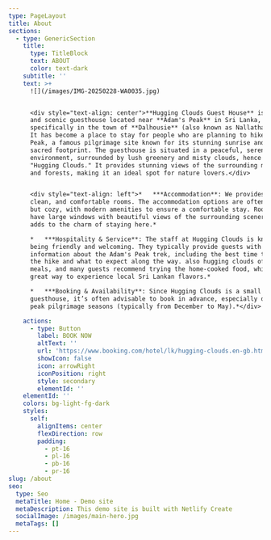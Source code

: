 ```yaml
---
type: PageLayout
title: About
sections:
  - type: GenericSection
    title:
      type: TitleBlock
      text: ABOUT
      color: text-dark
    subtitle: ''
    text: >+
      ![](/images/IMG-20250228-WA0035.jpg)


      <div style="text-align: center">**Hugging Clouds Guest House** is a cozy
      and scenic guesthouse located near **Adam's Peak** in Sri Lanka,
      specifically in the town of **Dalhousie** (also known as Nallathanniya).
      It has become a place to stay for people who are planning to hike Adam’s
      Peak, a famous pilgrimage site known for its stunning sunrise and the
      sacred footprint. The guesthouse is situated in a peaceful, serene
      environment, surrounded by lush greenery and misty clouds, hence the name
      "Hugging Clouds." It provides stunning views of the surrounding mountains
      and forests, making it an ideal spot for nature lovers.</div>


      <div style="text-align: left">*   ***Accommodation**: We provides simple,
      clean, and comfortable rooms. The accommodation options are often basic
      but cozy, with modern amenities to ensure a comfortable stay. Rooms often
      have large windows with beautiful views of the surrounding scenery, which
      adds to the charm of staying here.*

      *   ***Hospitality & Service**: The staff at Hugging Clouds is known for
      being friendly and welcoming. They typically provide guests with useful
      information about the Adam's Peak trek, including the best time to start
      the hike and what to expect along the way. also hugging clouds offers
      meals, and many guests recommend trying the home-cooked food, which is a
      great way to experience local Sri Lankan flavors.*

      *   ***Booking & Availability**: Since Hugging Clouds is a small
      guesthouse, it’s often advisable to book in advance, especially during
      peak pilgrimage seasons (typically from December to May).*</div>

    actions:
      - type: Button
        label: BOOK NOW
        altText: ''
        url: 'https://www.booking.com/hotel/lk/hugging-clouds.en-gb.html?aid800999'
        showIcon: false
        icon: arrowRight
        iconPosition: right
        style: secondary
        elementId: ''
    elementId: ''
    colors: bg-light-fg-dark
    styles:
      self:
        alignItems: center
        flexDirection: row
        padding:
          - pt-16
          - pl-16
          - pb-16
          - pr-16
slug: /about
seo:
  type: Seo
  metaTitle: Home - Demo site
  metaDescription: This demo site is built with Netlify Create
  socialImage: /images/main-hero.jpg
  metaTags: []
---
```

